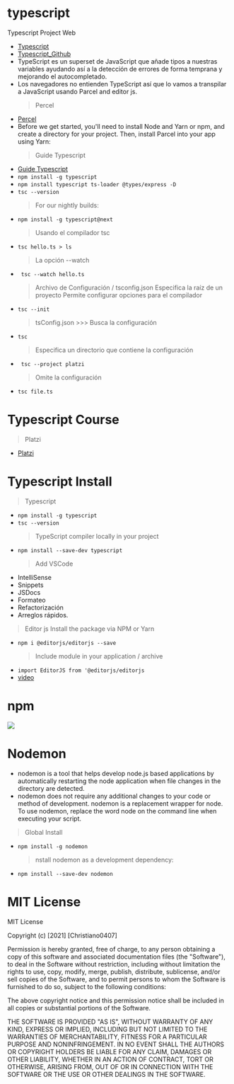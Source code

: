 # typescript

Typescript Project Web

- [Typescript](https://www.typescriptlang.org/)
- [Typescript_Github](https://github.com/topics/typescript)
- TypeScript es un superset de JavaScript que añade tipos a nuestras variables ayudando así a la detección de errores de forma temprana y mejorando el autocompletado.
- Los navegadores no entienden TypeScript así que lo vamos a transpilar a JavaScript usando Parcel and editor js.
  > Percel
- [Percel](https://parceljs.org/)
- Before we get started, you'll need to install Node and Yarn or npm, and create a directory for your project. Then, install Parcel into your app using Yarn:
  > Guide Typescript
- [Guide Typescript](https://static.platzi.com/media/public/uploads/platzi_slides_fundamentos-typescript_61b51d92-9d96-4ace-ab85-9cb23cbef600.pdf)
- `npm install -g typescript`
- `npm install typescript ts-loader @types/express -D`
- `tsc --version`
  > For our nightly builds:
- `npm install -g typescript@next`
  > Usando el compilador tsc
- `tsc hello.ts > ls`
  > La opción --watch
- ` tsc --watch hello.ts`
  > Archivo de Configuración / tsconfig.json
  > Especifica la raíz de un proyecto
  > Permite configurar opciones para el compilador
- `tsc --init`
  > tsConfig.json >>> Busca la configuración
- `tsc`
  > Especifica un directorio que contiene la configuración
- ` tsc --project platzi`
  > Omite la configuración
- `tsc file.ts`

# Typescript Course

> Platzi

- [Platzi](https://platzi.com/)

# Typescript Install

> Typescript

- `npm install -g typescript`
- `tsc --version`
  > TypeScript compiler locally in your project
- `npm install --save-dev typescript`
  > Add VSCode
- IntelliSense
- Snippets
- JSDocs
- Formateo
- Refactorización
- Arreglos rápidos.

> Editor js
> Install the package via NPM or Yarn

- `npm i @editorjs/editorjs --save`
  > Include module in your application / archive
- `import EditorJS from '@editorjs/editorjs`
- [video](https://www.youtube.com/watch?v=TVLURx2nFqw&t=3s)

# npm

![](https://camo.githubusercontent.com/28dba1b781133dc2823f8c2a4f1f1c73fb94bcf49b546d0e019c8e3e3cdaf275/68747470733a2f2f7374617469632e706c61747a692e636f6d2f6d656469612f757365725f75706c6f61642f4a5325323025453225383025393325323033312d64643864656665342d323962662d346262392d383236302d3037666238306439363562632d38316532393666312d363337302d343465302d386536642d6665313934363832366162612e6a7067)

# Nodemon

- nodemon is a tool that helps develop node.js based applications by automatically restarting the node application when file changes in the directory are detected.
- nodemon does not require any additional changes to your code or method of development. nodemon is a replacement wrapper for node. To use nodemon, replace the word node on the command line when executing your script.

> Global Install

- `npm install -g nodemon`
  > nstall nodemon as a development dependency:
- `npm install --save-dev nodemon`

# MIT License

MIT License

Copyright (c) [2021] [Christiano0407]

Permission is hereby granted, free of charge, to any person obtaining a copy of this software and associated documentation files (the "Software"), to deal in the Software without restriction, including without limitation the rights to use, copy, modify, merge, publish, distribute, sublicense, and/or sell copies of the Software, and to permit persons to whom the Software is furnished to do so, subject to the following conditions:

The above copyright notice and this permission notice shall be included in all copies or substantial portions of the Software.

THE SOFTWARE IS PROVIDED "AS IS", WITHOUT WARRANTY OF ANY KIND, EXPRESS OR IMPLIED, INCLUDING BUT NOT LIMITED TO THE WARRANTIES OF MERCHANTABILITY, FITNESS FOR A PARTICULAR PURPOSE AND NONINFRINGEMENT. IN NO EVENT SHALL THE AUTHORS OR COPYRIGHT HOLDERS BE LIABLE FOR ANY CLAIM, DAMAGES OR OTHER LIABILITY, WHETHER IN AN ACTION OF CONTRACT, TORT OR OTHERWISE, ARISING FROM, OUT OF OR IN CONNECTION WITH THE SOFTWARE OR THE USE OR OTHER DEALINGS IN THE SOFTWARE.
